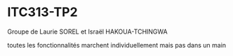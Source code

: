 # ITC313-TP2

Groupe de Laurie SOREL et Israël HAKOUA-TCHINGWA

toutes les fonctionnalités marchent individuellement mais pas dans un main
